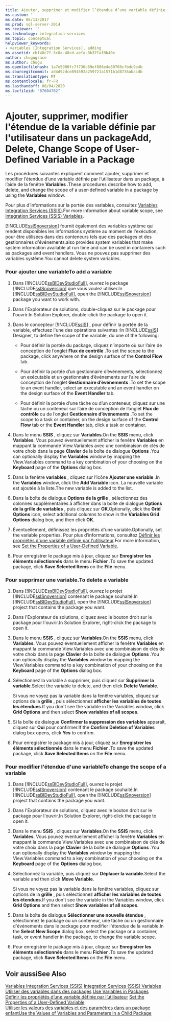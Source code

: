 ```yaml
---
title: Ajouter, supprimer et modifier l’étendue d’une variable définie par l’utilisateur dans un package | Microsoft Docs
ms.custom: ''
ms.date: 06/13/2017
ms.prod: sql-server-2014
ms.reviewer: ''
ms.technology: integration-services
ms.topic: conceptual
helpviewer_keywords:
- variables [Integration Services], adding
ms.assetid: cbf40c7f-3c8a-48cd-aefa-8b37faf8b40e
author: chugugrace
ms.author: chugu
ms.openlocfilehash: 1a7e5980fc7f730c69ef886e4e80760cfbdc9e4b
ms.sourcegitcommit: ad4d92dce894592a259721a1571b1d8736abacdb
ms.translationtype: MT
ms.contentlocale: fr-FR
ms.lasthandoff: 08/04/2020
ms.locfileid: "87604702"
---
```

# <a name="add-delete-change-scope-of-user-defined-variable-in-a-package"></a><span data-ttu-id="3e1a3-102">Ajouter, supprimer, modifier l'étendue de la variable définie par l'utilisateur dans un package</span><span class="sxs-lookup"><span data-stu-id="3e1a3-102">Add, Delete, Change Scope of User-Defined Variable in a Package</span></span>
  <span data-ttu-id="3e1a3-103">Les procédures suivantes expliquent comment ajouter, supprimer et modifier l’étendue d’une variable définie par l’utilisateur dans un package, à l’aide de la fenêtre **Variables** .</span><span class="sxs-lookup"><span data-stu-id="3e1a3-103">These procedures describe how to add, delete, and change the scope of a user-defined variable in a package by using the **Variables** window.</span></span>  
  
 <span data-ttu-id="3e1a3-104">Pour plus d’informations sur la portée des variables, consultez [Variables Integration Services &#40;SSIS&#41;](integration-services-ssis-variables.md).</span><span class="sxs-lookup"><span data-stu-id="3e1a3-104">For more information about variable scope, see [Integration Services &#40;SSIS&#41; Variables](integration-services-ssis-variables.md).</span></span>  
  
 [!INCLUDE[ssISnoversion](../includes/ssisnoversion-md.md)] <span data-ttu-id="3e1a3-105">fournit également des variables système qui rendent disponibles les informations système au moment de l'exécution, pour être utilisées dans des conteneurs tels que des packages et des gestionnaires d'événements.</span><span class="sxs-lookup"><span data-stu-id="3e1a3-105">also provides system variables that make system information available at run time and can be used in containers such as packages and event handlers.</span></span> <span data-ttu-id="3e1a3-106">Vous ne pouvez pas supprimer des variables système.</span><span class="sxs-lookup"><span data-stu-id="3e1a3-106">You cannot delete system variables.</span></span>  
  
### <a name="to-add-a-variable"></a><span data-ttu-id="3e1a3-107">Pour ajouter une variable</span><span class="sxs-lookup"><span data-stu-id="3e1a3-107">To add a variable</span></span>  
  
1.  <span data-ttu-id="3e1a3-108">Dans [!INCLUDE[ssBIDevStudioFull](../includes/ssbidevstudiofull-md.md)], ouvrez le package [!INCLUDE[ssISnoversion](../includes/ssisnoversion-md.md)] que vous voulez utiliser.</span><span class="sxs-lookup"><span data-stu-id="3e1a3-108">In [!INCLUDE[ssBIDevStudioFull](../includes/ssbidevstudiofull-md.md)], open the [!INCLUDE[ssISnoversion](../includes/ssisnoversion-md.md)] package you want to work with.</span></span>  
  
2.  <span data-ttu-id="3e1a3-109">Dans l'Explorateur de solutions, double-cliquez sur le package pour l'ouvrir.</span><span class="sxs-lookup"><span data-stu-id="3e1a3-109">In Solution Explorer, double-click the package to open it.</span></span>  
  
3.  <span data-ttu-id="3e1a3-110">Dans le concepteur [!INCLUDE[ssIS](../includes/ssis-md.md)] , pour définir la portée de la variable, effectuez l'une des opérations suivantes :</span><span class="sxs-lookup"><span data-stu-id="3e1a3-110">In [!INCLUDE[ssIS](../includes/ssis-md.md)] Designer, to define the scope of the variable, do one of the following:</span></span>  
  
    -   <span data-ttu-id="3e1a3-111">Pour définir la portée du package, cliquez n’importe où sur l’aire de conception de l’onglet **Flux de contrôle** .</span><span class="sxs-lookup"><span data-stu-id="3e1a3-111">To set the scope to the package, click anywhere on the design surface of the **Control Flow** tab.</span></span>  
  
    -   <span data-ttu-id="3e1a3-112">Pour définir la portée d’un gestionnaire d’événements, sélectionnez un exécutable et un gestionnaire d’événements sur l’aire de conception de l’onglet **Gestionnaire d’événements** .</span><span class="sxs-lookup"><span data-stu-id="3e1a3-112">To set the scope to an event handler, select an executable and an event handler on the design surface of the **Event Handler** tab.</span></span>  
  
    -   <span data-ttu-id="3e1a3-113">Pour définir la portée d’une tâche ou d’un conteneur, cliquez sur une tâche ou un conteneur sur l’aire de conception de l’onglet **Flux de contrôle** ou de l’onglet **Gestionnaire d’événements** .</span><span class="sxs-lookup"><span data-stu-id="3e1a3-113">To set the scope to a task or container, on the design surface of the **Control Flow** tab or the **Event Handler** tab, click a task or container.</span></span>  
  
4.  <span data-ttu-id="3e1a3-114">Dans le menu **SSIS** , cliquez sur **Variables**.</span><span class="sxs-lookup"><span data-stu-id="3e1a3-114">On the **SSIS** menu, click **Variables**.</span></span> <span data-ttu-id="3e1a3-115">Vous pouvez éventuellement afficher la fenêtre **Variables** en mappant la commande View.Variables avec une combinaison de clés de votre choix dans la page **Clavier** de la boîte de dialogue **Options** .</span><span class="sxs-lookup"><span data-stu-id="3e1a3-115">You can optionally display the **Variables** window by mapping the View.Variables command to a key combination of your choosing on the **Keyboard** page of the **Options** dialog box.</span></span>  
  
5.  <span data-ttu-id="3e1a3-116">Dans la fenêtre **variables** , cliquez sur l’icône **Ajouter une variable** .</span><span class="sxs-lookup"><span data-stu-id="3e1a3-116">In the **Variables** window, click the **Add Variable** icon.</span></span> <span data-ttu-id="3e1a3-117">La nouvelle variable est ajoutée à la liste.</span><span class="sxs-lookup"><span data-stu-id="3e1a3-117">The new variable is added to the list.</span></span>  
  
6.  <span data-ttu-id="3e1a3-118">Dans la boîte de dialogue **Options de la grille** , sélectionnez des colonnes supplémentaires à afficher dans la boîte de dialogue **Options de la grille de variables** , puis cliquez sur **OK**.</span><span class="sxs-lookup"><span data-stu-id="3e1a3-118">Optionally, click the **Grid Options** icon, select additional columns to show in the **Variables Grid Options** dialog box, and then click **OK**.</span></span>  
  
7.  <span data-ttu-id="3e1a3-119">Éventuellement, définissez les propriétés d'une variable.</span><span class="sxs-lookup"><span data-stu-id="3e1a3-119">Optionally, set the variable properties.</span></span> <span data-ttu-id="3e1a3-120">Pour plus d’informations, consultez [Définir les propriétés d'une variable définie par l'utilisateur](../../2014/integration-services/set-the-properties-of-a-user-defined-variable.md).</span><span class="sxs-lookup"><span data-stu-id="3e1a3-120">For more information, see [Set the Properties of a User-Defined Variable](../../2014/integration-services/set-the-properties-of-a-user-defined-variable.md).</span></span>  
  
8.  <span data-ttu-id="3e1a3-121">Pour enregistrer le package mis à jour, cliquez sur **Enregistrer les éléments sélectionnés** dans le menu **Fichier** .</span><span class="sxs-lookup"><span data-stu-id="3e1a3-121">To save the updated package, click **Save Selected Items** on the **File** menu.</span></span>  
  
### <a name="to-delete-a-variable"></a><span data-ttu-id="3e1a3-122">Pour supprimer une variable.</span><span class="sxs-lookup"><span data-stu-id="3e1a3-122">To delete a variable</span></span>  
  
1.  <span data-ttu-id="3e1a3-123">Dans [!INCLUDE[ssBIDevStudioFull](../includes/ssbidevstudiofull-md.md)], ouvrez le projet [!INCLUDE[ssISnoversion](../includes/ssisnoversion-md.md)] contenant le package souhaité.</span><span class="sxs-lookup"><span data-stu-id="3e1a3-123">In [!INCLUDE[ssBIDevStudioFull](../includes/ssbidevstudiofull-md.md)], open the [!INCLUDE[ssISnoversion](../includes/ssisnoversion-md.md)] project that contains the package you want.</span></span>  
  
2.  <span data-ttu-id="3e1a3-124">Dans l'Explorateur de solutions, cliquez avec le bouton droit sur le package pour l'ouvrir.</span><span class="sxs-lookup"><span data-stu-id="3e1a3-124">In Solution Explorer, right-click the package to open it.</span></span>  
  
3.  <span data-ttu-id="3e1a3-125">Dans le menu **SSIS** , cliquez sur **Variables**.</span><span class="sxs-lookup"><span data-stu-id="3e1a3-125">On the **SSIS** menu, click **Variables**.</span></span> <span data-ttu-id="3e1a3-126">Vous pouvez éventuellement afficher la fenêtre **Variables** en mappant la commande View.Variables avec une combinaison de clés de votre choix dans la page **Clavier** de la boîte de dialogue **Options** .</span><span class="sxs-lookup"><span data-stu-id="3e1a3-126">You can optionally display the **Variables** window by mapping the View.Variables command to a key combination of your choosing on the **Keyboard** page of the **Options** dialog box.</span></span>  
  
4.  <span data-ttu-id="3e1a3-127">Sélectionnez la variable à supprimer, puis cliquez sur **Supprimer la variable**.</span><span class="sxs-lookup"><span data-stu-id="3e1a3-127">Select the variable to delete, and then click **Delete Variable**.</span></span>  
  
     <span data-ttu-id="3e1a3-128">Si vous ne voyez pas la variable dans la fenêtre variables, cliquez sur options de la **grille** , puis sélectionnez **afficher les variables de toutes les étendues**.</span><span class="sxs-lookup"><span data-stu-id="3e1a3-128">If you don't see the variable in the Variables window, click **Grid Options** and then select **Show variables of all scopes**.</span></span>  
  
5.  <span data-ttu-id="3e1a3-129">Si la boîte de dialogue **Confirmer la suppression des variables** apparaît, cliquez sur **Oui** pour confirmer.</span><span class="sxs-lookup"><span data-stu-id="3e1a3-129">If the **Confirm Deletion of Variables** dialog box opens, click **Yes** to confirm.</span></span>  
  
6.  <span data-ttu-id="3e1a3-130">Pour enregistrer le package mis à jour, cliquez sur **Enregistrer les éléments sélectionnés** dans le menu **Fichier** .</span><span class="sxs-lookup"><span data-stu-id="3e1a3-130">To save the updated package, click **Save Selected Items** on the **File** menu.</span></span>  
  
### <a name="to-change-the-scope-of-a-variable"></a><span data-ttu-id="3e1a3-131">Pour modifier l'étendue d'une variable</span><span class="sxs-lookup"><span data-stu-id="3e1a3-131">To change the scope of a variable</span></span>  
  
1.  <span data-ttu-id="3e1a3-132">Dans [!INCLUDE[ssBIDevStudioFull](../includes/ssbidevstudiofull-md.md)], ouvrez le projet [!INCLUDE[ssISnoversion](../includes/ssisnoversion-md.md)] contenant le package souhaité.</span><span class="sxs-lookup"><span data-stu-id="3e1a3-132">In [!INCLUDE[ssBIDevStudioFull](../includes/ssbidevstudiofull-md.md)], open the [!INCLUDE[ssISnoversion](../includes/ssisnoversion-md.md)] project that contains the package you want.</span></span>  
  
2.  <span data-ttu-id="3e1a3-133">Dans l'Explorateur de solutions, cliquez avec le bouton droit sur le package pour l'ouvrir.</span><span class="sxs-lookup"><span data-stu-id="3e1a3-133">In Solution Explorer, right-click the package to open it.</span></span>  
  
3.  <span data-ttu-id="3e1a3-134">Dans le menu **SSIS** , cliquez sur **Variables**.</span><span class="sxs-lookup"><span data-stu-id="3e1a3-134">On the **SSIS** menu, click **Variables**.</span></span> <span data-ttu-id="3e1a3-135">Vous pouvez éventuellement afficher la fenêtre **Variables** en mappant la commande View.Variables avec une combinaison de clés de votre choix dans la page **Clavier** de la boîte de dialogue **Options** .</span><span class="sxs-lookup"><span data-stu-id="3e1a3-135">You can optionally display the **Variables** window by mapping the View.Variables command to a key combination of your choosing on the **Keyboard** page of the **Options** dialog box.</span></span>  
  
4.  <span data-ttu-id="3e1a3-136">Sélectionnez la variable, puis cliquez sur **Déplacer la variable**.</span><span class="sxs-lookup"><span data-stu-id="3e1a3-136">Select the variable and then click **Move Variable**.</span></span>  
  
     <span data-ttu-id="3e1a3-137">Si vous ne voyez pas la variable dans la fenêtre variables, cliquez sur options de la **grille** , puis sélectionnez **afficher les variables de toutes les étendues**.</span><span class="sxs-lookup"><span data-stu-id="3e1a3-137">If you don't see the variable in the Variables window, click **Grid Options** and then select **Show variables of all scopes**.</span></span>  
  
5.  <span data-ttu-id="3e1a3-138">Dans la boîte de dialogue **Sélectionner une nouvelle étendue** , sélectionnez le package ou un conteneur, une tâche ou un gestionnaire d'événements dans le package pour modifier l'étendue de la variable.</span><span class="sxs-lookup"><span data-stu-id="3e1a3-138">In the **Select New Scope** dialog box, select the package or a container, task, or event handler in the package, to change the variable scope.</span></span>  
  
6.  <span data-ttu-id="3e1a3-139">Pour enregistrer le package mis à jour, cliquez sur **Enregistrer les éléments sélectionnés** dans le menu **Fichier** .</span><span class="sxs-lookup"><span data-stu-id="3e1a3-139">To save the updated package, click **Save Selected Items** on the **File** menu.</span></span>  
  
## <a name="see-also"></a><span data-ttu-id="3e1a3-140">Voir aussi</span><span class="sxs-lookup"><span data-stu-id="3e1a3-140">See Also</span></span>  
 <span data-ttu-id="3e1a3-141">[Variables Integration Services &#40;SSIS&#41;](integration-services-ssis-variables.md) </span><span class="sxs-lookup"><span data-stu-id="3e1a3-141">[Integration Services &#40;SSIS&#41; Variables](integration-services-ssis-variables.md) </span></span>  
 <span data-ttu-id="3e1a3-142">[Utiliser des variables dans des packages](../../2014/integration-services/use-variables-in-packages.md) </span><span class="sxs-lookup"><span data-stu-id="3e1a3-142">[Use Variables in Packages](../../2014/integration-services/use-variables-in-packages.md) </span></span>  
 <span data-ttu-id="3e1a3-143">[Définir les propriétés d’une variable définie par l’utilisateur](../../2014/integration-services/set-the-properties-of-a-user-defined-variable.md) </span><span class="sxs-lookup"><span data-stu-id="3e1a3-143">[Set the Properties of a User-Defined Variable](../../2014/integration-services/set-the-properties-of-a-user-defined-variable.md) </span></span>  
 [<span data-ttu-id="3e1a3-144">Utiliser les valeurs des variables et des paramètres dans un package enfant</span><span class="sxs-lookup"><span data-stu-id="3e1a3-144">Use the Values of Variables and Parameters in a Child Package</span></span>](../../2014/integration-services/use-the-values-of-variables-and-parameters-in-a-child-package.md)  
  
  
